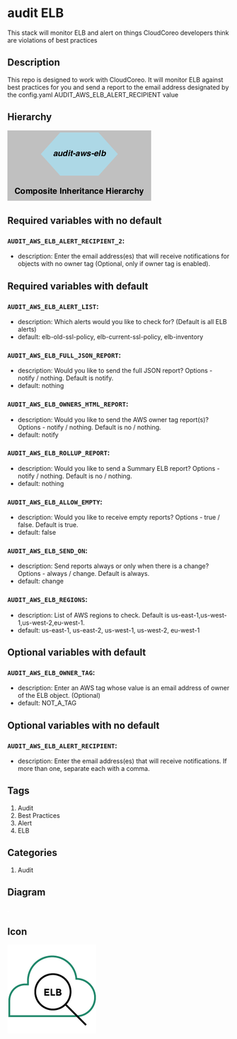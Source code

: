 audit ELB
============================
This stack will monitor ELB and alert on things CloudCoreo developers think are violations of best practices


## Description
This repo is designed to work with CloudCoreo. It will monitor ELB against best practices for you and send a report to the email address designated by the config.yaml AUDIT&#95;AWS&#95;ELB&#95;ALERT&#95;RECIPIENT value


## Hierarchy
![composite inheritance hierarchy](https://raw.githubusercontent.com/CloudCoreo/audit-aws-elb/master/images/hierarchy.png "composite inheritance hierarchy")



## Required variables with no default

### `AUDIT_AWS_ELB_ALERT_RECIPIENT_2`:
  * description: Enter the email address(es) that will receive notifications for objects with no owner tag (Optional, only if owner tag is enabled).


## Required variables with default

### `AUDIT_AWS_ELB_ALERT_LIST`:
  * description: Which alerts would you like to check for? (Default is all ELB alerts)
  * default: elb-old-ssl-policy, elb-current-ssl-policy, elb-inventory

### `AUDIT_AWS_ELB_FULL_JSON_REPORT`:
  * description: Would you like to send the full JSON report? Options - notify / nothing. Default is notify.
  * default: nothing

### `AUDIT_AWS_ELB_OWNERS_HTML_REPORT`:
  * description: Would you like to send the AWS owner tag report(s)? Options - notify / nothing. Default is no / nothing.
  * default: notify

### `AUDIT_AWS_ELB_ROLLUP_REPORT`:
  * description: Would you like to send a Summary ELB report? Options - notify / nothing. Default is no / nothing.
  * default: nothing

### `AUDIT_AWS_ELB_ALLOW_EMPTY`:
  * description: Would you like to receive empty reports? Options - true / false. Default is true.
  * default: false

### `AUDIT_AWS_ELB_SEND_ON`:
  * description: Send reports always or only when there is a change? Options - always / change. Default is always.
  * default: change

### `AUDIT_AWS_ELB_REGIONS`:
  * description: List of AWS regions to check. Default is us-east-1,us-west-1,us-west-2,eu-west-1.
  * default: us-east-1, us-east-2, us-west-1, us-west-2, eu-west-1


## Optional variables with default

### `AUDIT_AWS_ELB_OWNER_TAG`:
  * description: Enter an AWS tag whose value is an email address of owner of the ELB object. (Optional)
  * default: NOT_A_TAG


## Optional variables with no default

### `AUDIT_AWS_ELB_ALERT_RECIPIENT`:
  * description: Enter the email address(es) that will receive notifications. If more than one, separate each with a comma.

## Tags
1. Audit
1. Best Practices
1. Alert
1. ELB

## Categories
1. Audit



## Diagram
![diagram](https://raw.githubusercontent.com/CloudCoreo/audit-aws-elb/master/images/diagram.png "diagram")


## Icon
![icon](https://raw.githubusercontent.com/CloudCoreo/audit-aws-elb/master/images/icon.png "icon")


